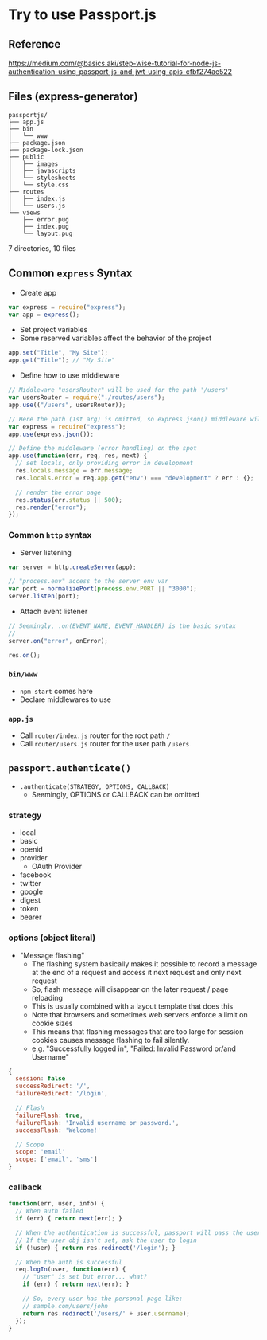 # Try to use Passport.js

## Reference

https://medium.com/@basics.aki/step-wise-tutorial-for-node-js-authentication-using-passport-js-and-jwt-using-apis-cfbf274ae522

## Files (express-generator)

```
passportjs/
├── app.js
├── bin
│   └── www
├── package.json
├── package-lock.json
├── public
│   ├── images
│   ├── javascripts
│   └── stylesheets
│   └── style.css
├── routes
│   ├── index.js
│   └── users.js
└── views
    ├── error.pug
    ├── index.pug
    └── layout.pug
```

7 directories, 10 files

## Common `express` Syntax

- Create app

```js
var express = require("express");
var app = express();
```

- Set project variables
- Some reserved variables affect the behavior of the project

```js
app.set("Title", "My Site");
app.get("Title"); // "My Site"
```

- Define how to use middleware

```js
// Middleware "usersRouter" will be used for the path '/users'
var usersRouter = require("./routes/users");
app.use(("/users", usersRouter));

// Here the path (1st arg) is omitted, so express.json() middleware will be active for all the paths
var express = require("express");
app.use(express.json());

// Define the middleware (error handling) on the spot
app.use(function(err, req, res, next) {
  // set locals, only providing error in development
  res.locals.message = err.message;
  res.locals.error = req.app.get("env") === "development" ? err : {};

  // render the error page
  res.status(err.status || 500);
  res.render("error");
});
```

### Common `http` syntax

- Server listening

```js
var server = http.createServer(app);

// "process.env" access to the server env var
var port = normalizePort(process.env.PORT || "3000");
server.listen(port);
```

- Attach event listener

```js
// Seemingly, .on(EVENT_NAME, EVENT_HANDLER) is the basic syntax
//
server.on("error", onError);

res.on();
```

### `bin/www`

- `npm start` comes here
- Declare middlewares to use

### `app.js`

- Call `router/index.js` router for the root path `/`
- Call `router/users.js` router for the user path `/users`

## `passport.authenticate()`

- `.authenticate(STRATEGY, OPTIONS, CALLBACK)`
  - Seemingly, OPTIONS or CALLBACK can be omitted

### strategy

- local
- basic
- openid
- provider
  - OAuth Provider
- facebook
- twitter
- google
- digest
- token
- bearer

### options (object literal)

- "Message flashing"
  - The flashing system basically makes it possible to record a message at the end of a request and access it next request and only next request
  - So, flash message will disappear on the later request / page reloading
  - This is usually combined with a layout template that does this
  - Note that browsers and sometimes web servers enforce a limit on cookie sizes
  - This means that flashing messages that are too large for session cookies causes message flashing to fail silently.
  - e.g. "Successfully logged in", "Failed: Invalid Password or/and Username"

```js
{
  session: false
  successRedirect: '/',
  failureRedirect: '/login',

  // Flash
  failureFlash: true,
  failureFlash: 'Invalid username or password.',
  successFlash: 'Welcome!'

  // Scope
  scope: 'email'
  scope: ['email', 'sms']
}
```

### callback

```js
function(err, user, info) {
  // When auth failed
  if (err) { return next(err); }

  // When the authentication is successful, passport will pass the user object to the callback, maybe
  // If the user obj isn't set, ask the user to login
  if (!user) { return res.redirect('/login'); }

  // When the auth is successful
  req.logIn(user, function(err) {
    // "user" is set but error... what?
    if (err) { return next(err); }

    // So, every user has the personal page like:
    // sample.com/users/john
    return res.redirect('/users/' + user.username);
  });
}
```
